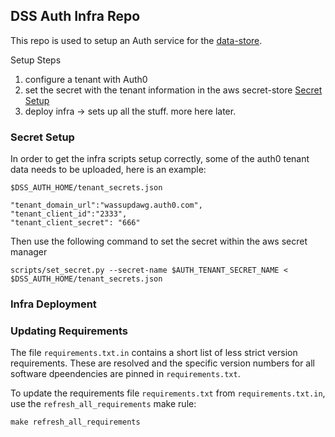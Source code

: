 ## DSS Auth Infra Repo

This repo is used to setup an Auth service for the [data-store](https://github.com/databiosphere/data-store).


Setup Steps

1. configure a tenant with Auth0
1. set the secret with the tenant information in the aws secret-store [Secret Setup](#Secret-Setup)
1. deploy infra -> sets up all the stuff. more here later. 



### Secret Setup
In order to get the infra scripts setup correctly, some of the auth0 tenant data needs to be uploaded, here is an example:

`$DSS_AUTH_HOME/tenant_secrets.json`
```
"tenant_domain_url":"wassupdawg.auth0.com",
"tenant_client_id":"2333",
"tenant_client_secret": "666"
```
Then use the following command to set the secret within the aws secret manager
```
scripts/set_secret.py --secret-name $AUTH_TENANT_SECRET_NAME < $DSS_AUTH_HOME/tenant_secrets.json   
```

### Infra Deployment


### Updating Requirements

The file `requirements.txt.in` contains a short list of less strict version requirements. These are resolved and
the specific version numbers for all software dpeendencies are pinned in `requirements.txt`.

To update the requirements file `requirements.txt` from `requirements.txt.in`, use the `refresh_all_requirements` make rule:

```
make refresh_all_requirements
```

